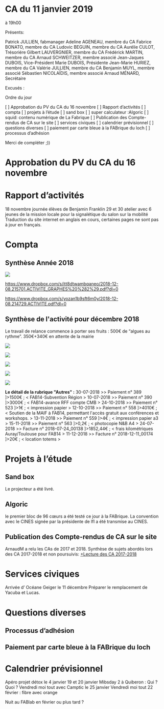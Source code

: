 # CA du 11 janvier 2019
à 19h00

Présents:

Patrick JULLIEN, fabmanager
Adeline AGENEAU, membre du CA
Fabrice BONATO, membre du CA
Ludovic BEGUIN, membre du CA
Aurélie CULOT, Trésoriére
Gilbert LAUVERGNIER, membre du CA
Frédérick MARTIN, membre du CA
Arnaud SCHWEITZER, membre associé
Jean-Jaques DUBOIS, Vice-Président
Marie DUBOIS, Présidente 
Jean-Marie HURIEZ, membre du CA
Valérie JULLIEN, membre du CA 
Benjamin MUYL, membre associé
Sébastien NICOLAÏDIS, membre associé
Arnaud MÉNARD, Secrétaire

Excusés :

Ordre du jour

[ ] Approbation du PV du CA du 16 novembre
[ ] Rapport d’activités
[ ] compta
[ ] projets à l’étude
  [ ] sand box
  [ ] super calculateur :Algoric
  [ ] squid: contenu numérique de La Fabrique
  [ ] Publication des Compte-rendus de CA sur le site
[ ] services civiques
[ ] calendrier prévisionnel
[ ] questions diverses
[ ] paiement par carte bleue à la FABrique du loch
[ ] processus d’adhésion

Merci de compléter ;))

# Approbation du PV du CA du 16 novembre


# Rapport d’activités

18 novembre journée élèves de Benjamin Franklin
29 et 30 atelier avec 6 jeunes de la mission locale pour la signalétique du salon sur la mobilité
Traduction du site internet en anglais en cours, certaines pages ne sont pas à jour en français.

# Compta
## Synthèse Année 2018
![](https://d2mxuefqeaa7sj.cloudfront.net/s_B0018B9EF58DF5EF9E74FFC9291B1044FCA546D7355CF076AFC4445DCDAEBC65_1546877421357_image.png)




https://www.dropbox.com/s/itt8dtwambqaneo/2018-12-08.215701.ACTIVITE_GRAPHES%20%282%29.pdf?dl=0

https://www.dropbox.com/s/yozan1b9sft6m0y/2018-12-08.214729.ACTIVITE.pdf?dl=0



## Synthèse de l'activité pour décembre 2018

Le travail de relance commence à porter ses fruits : 500€ de “algues au rythme”.
350€+340€ en attente de la mairie

![](https://d2mxuefqeaa7sj.cloudfront.net/s_B0018B9EF58DF5EF9E74FFC9291B1044FCA546D7355CF076AFC4445DCDAEBC65_1546878363549_image-4.png)

![](https://d2mxuefqeaa7sj.cloudfront.net/s_B0018B9EF58DF5EF9E74FFC9291B1044FCA546D7355CF076AFC4445DCDAEBC65_1546878297294_image-5.png)

![](https://d2mxuefqeaa7sj.cloudfront.net/s_B0018B9EF58DF5EF9E74FFC9291B1044FCA546D7355CF076AFC4445DCDAEBC65_1546878124499_image-2.png)

![](https://d2mxuefqeaa7sj.cloudfront.net/s_B0018B9EF58DF5EF9E74FFC9291B1044FCA546D7355CF076AFC4445DCDAEBC65_1546878246736_image-7.png)

![](https://d2mxuefqeaa7sj.cloudfront.net/s_B0018B9EF58DF5EF9E74FFC9291B1044FCA546D7355CF076AFC4445DCDAEBC65_1546878210242_image-6.png)


**Le détail de la rubrique "Autres" :**
30-07-2018 >> Paiement n° 389 ]>1500€ ; < FAB14-Subvention Région >
10-07-2018 >> Paiement n° 390 ]>3000€ ; < FAB14-avance RFF compte CMB >
24-10-2018 >> Paiement n° 523 ]>1€ ; < impression papier >
12-10-2018 >> Paiement n° 558 ]>4010€ ; < Soutien de la MAIF à FAB14, permettant l'accès gratuit aux conférences et workshops. >
13-11-2018 >> Paiement n° 559 ]>4€ ; < impression papier a3 >
15-11-2018 >> Paiement n° 563 ]>0,2€ ; < photocopie N&B A4 >
24-07-2018 >> Facture n° 2018-07-24_00138 ]>1852,44€ ; < frais kilométriques Auray/Toulouse pour FAB14 >
11-12-2018 >> Facture n° 2018-12-11_00174 ]>20€ ; < location totems >

# Projets à l’étude
## Sand box

Le projecteur a été livré.

## Algoric

le premier bloc de 96 cœurs  a été testé ce jour à la FABrique.
La convention avec le CINES signée par la présidente de lfl a été transmise au CINES.

## Publication des Compte-rendus de CA sur le site

ArnaudM a relu les CAs de 2017 et 2018. 
Synthèse de sujets abordés lors des CA 2017-2018 et non poursuivis:
[+Lecture des CA 2017-2018](https://paper.dropbox.com/doc/Lecture-des-CA-2017-2018-cSKxgIvYtkgLYFMsEt2D5) 

# Services civiques

Arrivée d’ Océane Geiger le 11 décembre
Préparer le remplacement de Yacuba et Lucas.

# Questions diverses
## Processus d’adhésion
## Paiement par carte bleue à la FABrique du loch
# Calendrier prévisionnel

Apéro projet détox le 4 janvier
19 et 20 janvier Mibsday 2 à Quiberon : Qui ? Quoi ?
Vendredi moi tout avec Camptic le 25 janvier
Vendredi moi tout 22 février : fibre avec orange

Nuit au FABlab en février ou plus tard ?


